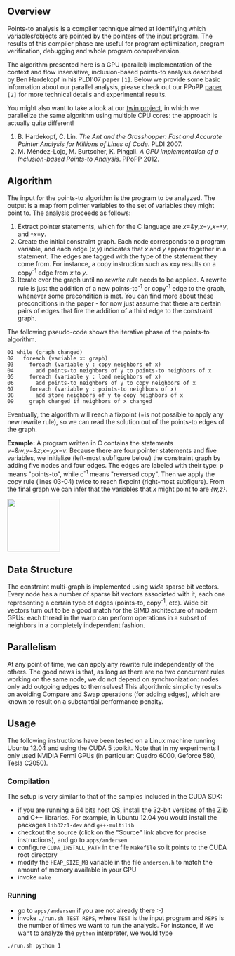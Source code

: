 ## Overview ##
Points-to analysis is a compiler technique aimed at identifying which variables/objects are pointed by the pointers of the input program. The results of this compiler phase are useful for program optimization, program verification, debugging and whole program comprehension.

The algorithm presented here is a GPU (parallel) implementation of the context and flow insensitive, inclusion-based points-to analysis described by Ben Hardekopf in his PLDI'07 paper `[1]`. Below we provide some basic information about our parallel analysis, please check out our PPoPP [paper](http://www.clip.dia.fi.upm.es/~mario/files/ppo112-mendezlojo.pdf) `[2]` for more technical details and experimental results.

You might also want to take a look at our [twin project](http://code.google.com/p/andersencpu/), in which we parallelize the same algorithm using multiple CPU cores: the approach is actually quite different!
  1. B. Hardekopf, C. Lin. _The Ant and the Grasshopper: Fast and Accurate Pointer Analysis for Millions of Lines of Code_. PLDI 2007.
  1. M. Méndez-Lojo, M. Burtscher, K. Pingali. _A GPU Implementation of a Inclusion-based Points-to Analysis_. PPoPP 2012.

## Algorithm ##
The input for the points-to algorithm is the program to be analyzed. The output is a map from pointer variables to the set of variables they might point to. The analysis proceeds as follows:
  1. Extract pointer statements, which for the C language are _x_=&_y_,_x_=_y_,_x_=`*`_y_, and `*`_x_=_y_.
  1. Create the initial constraint graph. Each node corresponds to a program variable, and each edge (_x,y_) indicates that _x_ and _y_ appear together in a statement. The edges are tagged with the type of the statement they come from. For instance, a copy instruction such as _x_=_y_ results on a copy<sup>-1</sup> edge from _x_ to _y_.
  1. Iterate over the graph until no _rewrite rule_ needs to be applied. A rewrite rule is just the addition of a new points-to<sup>-1</sup> or copy<sup>-1</sup> edge to the graph, whenever some precondition is met. You can find more about these preconditions in the paper - for now just assume that there are certain pairs of edges that fire the addition of a third edge to the constraint graph.

The following pseudo-code shows the iterative phase of the points-to algorithm.
```
01 while (graph changed)
02   foreach (variable x: graph)
03     foreach (variable y : copy neighbors of x)
04       add points-to neighbors of y to points-to neighbors of x     
05     foreach (variable y : load neighbors of x)
06       add points-to neighbors of y to copy neighbors of x
07     foreach (variable y : points-to neighbors of x)
08       add store neighbors of y to copy neighbors of x
09     graph changed if neighbors of x changed
```
Eventually, the algorithm will reach a fixpoint (=is not possible to apply any new rewrite rule), so we can read the solution out of the points-to edges of the graph.

**Example:** A program written in C contains the statements _v_=&_w_;_y_=&_z_;_x_=_y_;_x_=_v_. Because there are four pointer statements and five variables, we initialize (left-most subfigure below) the constraint graph by adding five nodes and four edges. The edges are labeled with their type: p means "points-to", while c<sup>-1</sup> means "reversed copy". Then we apply the copy rule (lines 03-04) twice to reach fixpoint (right-most subfigure). From the final graph we can infer that the variables that _x_ might point to are _{w,z}_.

<img src='http://www.clip.dia.fi.upm.es/~mario/images/web_sync_copy_inv_rule.png' height='120px' />

## Data Structure ##
The constraint multi-graph is implemented using _wide_ sparse bit vectors. Every node has a number of sparse bit vectors associated with it, each one representing a certain type of edges (points-to, copy<sup>-1</sup>, etc). Wide bit vectors turn out to be a good match for the SIMD architecture of modern GPUs: each thread in the warp can perform operations in a subset of neighbors in a completely independent fashion.

## Parallelism ##
At any point of time, we can apply any rewrite rule independently of the others. The good news is that, as long as there are no two concurrent rules working on the same node, we do not depend on synchronization: nodes only add outgoing edges to themselves! This algorithmic simplicity results on avoiding Compare and Swap operations (for adding edges), which are known to result on a substantial performance penalty.

## Usage ##
The following instructions have been tested on a Linux machine running Ubuntu 12.04 and using the CUDA 5 toolkit. Note that in my experiments I only used NVIDIA Fermi GPUs (in particular: Quadro 6000, Geforce 580, Tesla C2050).

### Compilation ###
The setup is very similar to that of the samples included in the CUDA SDK:
  * if you are running a 64 bits host OS, install the 32-bit versions of the Zlib and C++ libraries. For example, in Ubuntu 12.04 you would install the packages `lib32z1-dev` and `g++-multilib`
  * checkout the source (click on the "Source" link above for precise instructions), and go to `apps/andersen`
  * configure `CUDA_INSTALL_PATH` in the file `Makefile` so it points to the CUDA root directory
  * modify the `HEAP_SIZE_MB` variable in the file `andersen.h` to match the amount of memory available in your GPU
  * invoke `make`

### Running ###
  * go to `apps/andersen` if you are not already there :-)
  * invoke `./run.sh TEST REPS`, where `TEST` is the input program and `REPS` is the number of times we want to run the analysis. For instance, if we want to analyze the `python` interpreter, we would type
```
./run.sh python 1
```